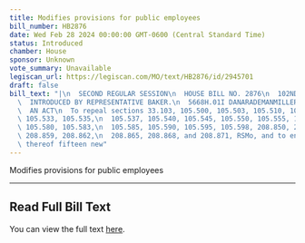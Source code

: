 ```yaml
---
title: Modifies provisions for public employees
bill_number: HB2876
date: Wed Feb 28 2024 00:00:00 GMT-0600 (Central Standard Time)
status: Introduced
chamber: House
sponsor: Unknown
vote_summary: Unavailable
legiscan_url: https://legiscan.com/MO/text/HB2876/id/2945701
draft: false
bill_text: "|\n  SECOND REGULAR SESSION\n  HOUSE BILL NO. 2876\n  102ND GENERAL ASSEMBLY\n\
  \  INTRODUCED BY REPRESENTATIVE BAKER.\n  5668H.01I DANARADEMANMILLER,ChiefClerk\n\
  \  AN ACT\n  To repeal sections 33.103, 105.500, 105.503, 105.510, 105.525, 105.530,\
  \ 105.533, 105.535,\n  105.537, 105.540, 105.545, 105.550, 105.555, 105.570, 105.575,\
  \ 105.580, 105.583,\n  105.585, 105.590, 105.595, 105.598, 208.850, 208.853, 208.856,\
  \ 208.859, 208.862,\n  208.865, 208.868, and 208.871, RSMo, and to enact in lieu\
  \ thereof fifteen new"
---
```

Modifies provisions for public employees

---

## Read Full Bill Text

You can view the full text [here](https://legiscan.com/MO/text/HB2876/id/2945701).
